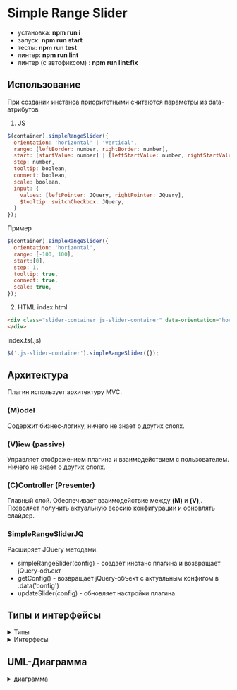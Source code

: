 # Simple Range Slider
 - установка: **npm run i**  
 - запуск: **npm run start**  
 - тесты: **npm run test**  
 - линтер: **npm run lint**  
 - линтер (с автофиксом) : **npm run lint:fix**
## Использование
При создании инстанса приоритетными считаются параметры из data-атрибутов
1) JS
```js
$(container).simpleRangeSlider({
  orientation: 'horizontal' | 'vertical',
  range: [leftBorder: number, rightBorder: number],
  start: [startValue: number] | [leftStartValue: number, rightStartValue: number],
  step: number,
  tooltip: boolean,
  connect: boolean,
  scale: boolean,
  input: {
    values: [leftPointer: JQuery, rightPointer: JQuery],
    $tooltip: switchCheckbox: JQuery,
  }
});
```
Пример
```js
$(container).simpleRangeSlider({
  orientation: 'horizontal',
  range: [-100, 100],
  start:[0],
  step: 1,
  tooltip: true,
  connect: true,
  scale: true,
});
```
2) HTML
index.html
```html
<div class="slider-container js-slider-container" data-orientation="horizontal" data-start="10" data-range="0,100" data-step="1" data-connect="true" data-tooltip="true" data-scale="true">
</div>
```
index.ts(.js)
```js
$('.js-slider-container').simpleRangeSlider({});
```

## Архитектура
Плагин использует архитектуру MVC.
### (M)odel
Содержит бизнес-логику, ничего не знает о других слоях.
### (V)iew (passive)
Управляет отображением плагина и взаимодействием с пользователем. Ничего не знает о других слоях.
### (C)Controller (Presenter)
Главный слой. Обеспечивает взаимодействие между **(M)** и **(V)**,. Позволяет получить актуальную версию конфигурации и обновлять слайдер.


### SimpleRangeSliderJQ
Расширяет JQuery методами:  
 - simpleRangeSlider(config) - создаёт инстанс плагина и возвращает jQuery-объект
 - getConfig() - возвращает jQuery-объект с актуальным конфигом в .data('config')
 - updateSlider(config) - обновляет настройки плагина

## Типы и интерфейсы
<details><summary>Типы</summary>
<p>

```js
type ConfigOrientation = 'horizontal' | 'vertical';
type ConfigRange = [number, number];
type PointerValue = [number] | [number, number];
type PointerPosition = PointerValue;
type ConfigInputs = {
  values?: JQuery[],
  $tooltip?: JQuery
};
type PointerCssValues = {
  attribute: string,
  value: string
};
type ViewData = {
  position?: number,
  value?: number,
  index: number
};
type PointerData = {
  position: number,
  index: number
};
type ScaleData = {
  value: number,
};
type InputTextData = {
  value: number,
  index: number
};
type ModelData = {
  values: PointerValue,
  positions: PointerValue,
  index: number
};
```

</p></details>

<details><summary>Интерфесы</summary>
<p>

```js
interface ObjectKeyString {
  [key: string]: any;
}
interface UserConfigList extends ObjectKeyString {
  orientation?: ConfigOrientation;
  start?: PointerValue;
  range?: ConfigRange;
  step?: number;
  connect?: boolean;
  tooltip?: boolean;
  scale?: boolean;
  input?: ConfigInputs;
}
interface CompleteConfigList extends ObjectKeyString {
  orientation: ConfigOrientation;
  start: PointerValue;
  range: ConfigRange;
  step: number;
  connect: boolean;
  tooltip: boolean;
  scale: boolean;
  input?: ConfigInputs;
}
interface ModelConfigList extends ObjectKeyString {
  start: PointerValue;
  range: ConfigRange;
  step: number;
}
interface ViewConfigList extends ObjectKeyString {
  orientation: ConfigOrientation,
  connect: boolean;
  tooltip: boolean;
  scale: boolean;
  input?: ConfigInputs;
}
interface ViewUpdateList extends ObjectKeyString {
  positions?: PointerValue,
  values?: PointerValue,
  range?: ConfigRange,
  orientation?: ConfigOrientation,
  connect?: boolean;
  tooltip?: boolean;
  scale?: boolean;
  input?: ConfigInputs;
}
interface ViewCallback {
  (viewData: ViewData): void
}
interface PointerCallback {
  (pointerData: PointerData): void
}
interface ScaleCallback {
  (scaleData: ScaleData): void
}
interface InputTextCallback {
  (inputTextData: InputTextData): void
}
interface ModelCallback {
  (modelData: ModelData): void
}
interface JQuery {
  simpleRangeSlider(config: UserConfigList): JQuery
  getSliderConfig(): JQuery
  getSliderInstance(): JQuery
  updateSlider(config: UserConfigList): JQuery
}


```

</p></details>

## UML-Диаграмма
<details><summary>диаграмма</summary>
<p>
 
 ![slider](https://user-images.githubusercontent.com/21785370/130793602-c9b9b5b9-90e5-4018-b10f-2c161d91bec9.png)
 
 </p></details>
